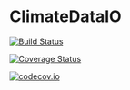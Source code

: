 # ClimateDataIO

[![Build Status](https://travis-ci.org/JeremyRueffer/ClimateDataIO.jl.svg?branch=master)](https://travis-ci.org/JeremyRueffer/ClimateDataIO.jl)

[![Coverage Status](https://coveralls.io/repos/JeremyRueffer/ClimateDataIO.jl/badge.svg?branch=master&service=github)](https://coveralls.io/github/JeremyRueffer/ClimateDataIO.jl?branch=master)

[![codecov.io](http://codecov.io/github/JeremyRueffer/ClimateDataIO.jl/coverage.svg?branch=master)](http://codecov.io/github/JeremyRueffer/ClimateDataIO.jl?branch=master)
